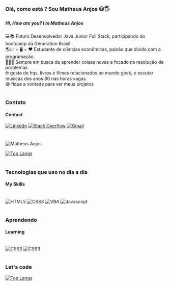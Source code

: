 ###  Olá, como está ? Sou Matheus Anjos 😃🖐️
##### Hi, How are you? I´m Matheus Anjos

💻📚 Futuro Desenvolvedor Java Junior Full Stack, participando do bootcamp da Generation Brasil <br>
🌎📈 + 🖥️ = ❤️ Estudante de ciências econômicas, paixão que divido com a programação. <br>
🕵🏽‍♂️ Sempre em busca de aprender coisas novas e focado na resolução de problemas <br>
🤓 gosto de hqs, livros e filmes relacionados ao mundo geek, e escutar musicas dos anos 80 nas horas vagas. <br>
😄 fique a vontade para ver meus projetos

#
### Contato
#### Contact
[![Linkedn](https://img.shields.io/badge/LinkedIn-0077B5?style=for-the-badge&logo=linkedin&logoColor=white)](https://www.linkedin.com/in/matheusanjoslink)
[![Stack Overflow](https://img.shields.io/badge/Stack_Overflow-FE7A16?style=for-the-badge&logo=stack-overflow&logoColor=white)](https://pt.stackoverflow.com/users/270476/matheus-anjos?tab=profile)
<a href="mailto:matheus.mfa10@gmail.com?subject=Questions"> <img  alt="Gmail" src="https://img.shields.io/badge/Gmail-D14836?style=for-the-badge&logo=gmail&logoColor=white" href="mailto:matheus.mfa10@gmail.com"></a>


#
![Matheus Anjos](https://github-readme-stats.vercel.app/api?username=Matheus-Anjos&show_icons=true&theme=synthwave)

[![Top Langs](https://github-readme-stats.vercel.app/api/top-langs/?username=Matheus-Anjos&layout=compact)](https://github.com/anuraghazra/github-readme-stats)

#
### Tecnologias que uso no dia a dia
#### My Skills

<div style="display : inline block"><br/>
<img align="center"alt="HTML5" src="https://img.shields.io/badge/HTML-239120?style=for-the-badge&logo=html5&logoColor=white" >
<img align="center"alt="CSS3" src="https://img.shields.io/badge/CSS-239120?&style=for-the-badge&logo=css3&logoColor=white" >
<img align="center"alt="VBA" src="https://img.shields.io/badge/Microsoft_Excel-217346?style=for-the-badge&logo=microsoft-excel&logoColor=white" >
<img align="center" alt="Javascript" src="https://img.shields.io/badge/JavaScript-F7DF1E?style=for-the-badge&logo=javascript&logoColor=black" >
</div>

#
### Aprendendo
#### Learning

<div style="display : inline block"><br/>
<img alt="CSS3" src="https://img.shields.io/badge/Java-ED8B00?style=for-the-badge&logo=java&logoColor=white"> 
<img alt="CSS3" src="https://img.shields.io/badge/MySQL-00000F?style=for-the-badge&logo=mysql&logoColor=white">
</div>

#
### Let's code
[![Top Langs](https://media.giphy.com/media/E6jscXfv3AkWQ/giphy.gif)](https://github.com/anuraghazra/github-readme-stats)
